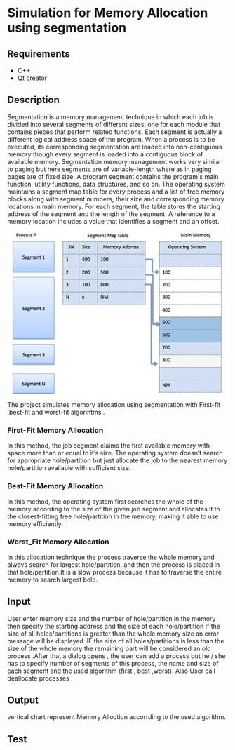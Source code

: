# Simulation for Memory Allocation using segmentation
## Requirements 
- C++ 
- Qt creator 
## Description
Segmentation is a memory management technique in which each job is divided into several segments of different sizes, one for each module that contains pieces that perform related functions. Each segment is actually a different logical address space of the program.  When a process is to be executed, its corresponding segmentation are loaded into non-contiguous memory though every segment is loaded into a contiguous block of available memory.  Segmentation memory management works very similar to paging but here segments are of variable-length where as in paging pages are of fixed size.  A program segment contains the program's main function, utility functions, data structures, and so on. The operating system maintains a segment map table for every process and a list of free memory blocks along with segment numbers, their size and corresponding memory locations in main memory. For each segment, the table stores the starting address of the segment and the length of the segment. A reference to a memory location includes a value that identifies a segment and an offset.  
![](segment_map_table.jpg)
The project simulates memory allocation using segmentation with First-fit ,best-fit and worst-fit algorihtms .
### First-Fit Memory Allocation
In this method, the job segment claims the first available memory with space more than or equal to it’s size. The operating system doesn’t search for appropriate hole/partition but just allocate the job to the nearest memory hole/partition available with sufficient size.
### Best-Fit Memory Allocation 
In this method, the operating system first searches the whole of the memory according to the size of the given job segment and allocates it to the closest-fitting free hole/partition in the memory, making it able to use memory efficiently. 
### Worst_Fit Memory Allocation
In this allocation technique the process traverse the whole memory and always search for largest hole/partition, and then the process is placed in that hole/partition.It is a slow process because it has to traverse the entire memory to search largest bole. 
## Input 
User enter memory size and the number of hole/partition in the memory then specify the starting address and the size of each hole/partition If the size of all holes/partitions is greater than the whole memory size an error message will be displayed .IF the size of all holes/partitions is less than the size of the whole memory the remaining part will be considered an old process .After that a dialog opens , the user can add a process but he / she has to specify number of segments of this process, the name and size  of each segment and the used algorithm (first , best ,worst).
Also User call deallocate processes .
## Output 
vertical chart represent Memory Alloction accorrding to the used algorithm.   
## Test 
